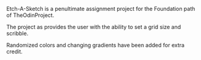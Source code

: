 Etch-A-Sketch is a penultimate assignment project for the Foundation path of TheOdinProject.

The project as provides the user with the ability to set a grid size and scribble.

Randomized colors and changing gradients have been added for extra credit.

